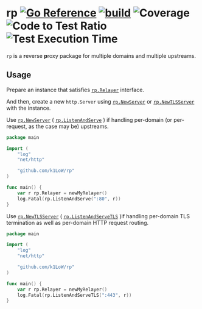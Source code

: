 # rp [![Go Reference](https://pkg.go.dev/badge/github.com/k1LoW/rp.svg)](https://pkg.go.dev/github.com/k1LoW/rp) [![build](https://github.com/k1LoW/rp/actions/workflows/ci.yml/badge.svg)](https://github.com/k1LoW/rp/actions/workflows/ci.yml) ![Coverage](https://raw.githubusercontent.com/k1LoW/octocovs/main/badges/k1LoW/rp/coverage.svg) ![Code to Test Ratio](https://raw.githubusercontent.com/k1LoW/octocovs/main/badges/k1LoW/rp/ratio.svg) ![Test Execution Time](https://raw.githubusercontent.com/k1LoW/octocovs/main/badges/k1LoW/rp/time.svg)

`rp` is a **r**everse **p**roxy package for multiple domains and multiple upstreams.

## Usage

Prepare an instance that satisfies [`rp.Relayer`](https://pkg.go.dev/github.com/k1LoW/rp#Relayer) interface.

And then, create a new `http.Server` using [`rp.NewServer`](https://pkg.go.dev/github.com/k1LoW/rp#NewServer) or [`rp.NewTLSServer`](https://pkg.go.dev/github.com/k1LoW/rp#NewTLSServer) with the instance.

Use [`rp.NewServer`](https://pkg.go.dev/github.com/k1LoW/rp#NewServer) ( [`rp.ListenAndServe`](https://pkg.go.dev/github.com/k1LoW/rp#ListenAndServe) ) if handling per-domain (or per-request, as the case may be) upstreams.

```go
package main

import (
    "log"
    "net/http"

    "github.com/k1LoW/rp"
)

func main() {
    var r rp.Relayer = newMyRelayer()
    log.Fatal(rp.ListenAndServe(":80", r))
}
```

Use [`rp.NewTLSServer`](https://pkg.go.dev/github.com/k1LoW/rp#NewTLSServer) ( [`rp.ListenAndServeTLS`](https://pkg.go.dev/github.com/k1LoW/rp#ListenAndServeTLS) )if handling per-domain TLS termination as well as per-domain HTTP request routing.

```go
package main

import (
    "log"
    "net/http"

    "github.com/k1LoW/rp"
)

func main() {
    var r rp.Relayer = newMyRelayer()
    log.Fatal(rp.ListenAndServeTLS(":443", r))
}
```
